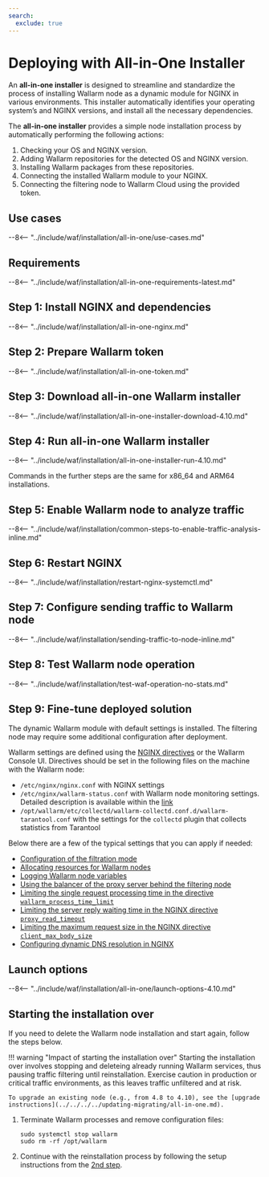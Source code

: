 ```yaml
---
search:
  exclude: true
---
```


[img-wl-console-users]:             ../../../../images/check-user-no-2fa.png
[wallarm-status-instr]:             ../../../../admin-en/configure-statistics-service.md
[memory-instr]:                     ../../../../admin-en/configuration-guides/allocate-resources-for-node.md
[waf-directives-instr]:             ../../../../admin-en/configure-parameters-en.md
[ptrav-attack-docs]:                ../../../../attacks-vulns-list.md#path-traversal
[attacks-in-ui-image]:           ../../../../images/admin-guides/test-attacks-quickstart.png
[waf-mode-instr]:                   ../../../../admin-en/configure-wallarm-mode.md
[logging-instr]:                    ../../../../admin-en/configure-logging.md
[proxy-balancer-instr]:             ../../../../admin-en/using-proxy-or-balancer-en.md
[process-time-limit-instr]:         ../../../../admin-en/configure-parameters-en.md#wallarm_process_time_limit
[configure-proxy-balancer-instr]:   ../../../../admin-en/configuration-guides/access-to-wallarm-api-via-proxy.md
[update-instr]:                     ../../../../updating-migrating/nginx-modules.md
[install-postanalytics-docs]:        ../../../../../admin-en/installation-postanalytics-en/
[dynamic-dns-resolution-nginx]:     ../../../../admin-en/configure-dynamic-dns-resolution-nginx.md
[waf-mode-recommendations]:          ../../../../about-wallarm/deployment-best-practices.md#follow-recommended-onboarding-steps
[ip-lists-docs]:                    ../../../../user-guides/ip-lists/overview.md
[versioning-policy]:                ../../../../updating-migrating/versioning-policy.md#version-list
[install-postanalytics-instr]:      ../../../../admin-en/installation-postanalytics-en.md
[waf-installation-instr-latest]:     /installation/nginx/dynamic-module/
[img-node-with-several-instances]:  ../../../../images/user-guides/nodes/wallarm-node-with-two-instances.png
[img-create-wallarm-node]:      ../../../../images/user-guides/nodes/create-cloud-node.png
[nginx-custom]:                 ../../../../faq/nginx-compatibility.md#is-wallarm-filtering-node-compatible-with-the-custom-build-of-nginx
[node-token]:                       ../../../../quickstart.md#deploy-the-wallarm-filtering-node
[api-token]:                        ../../../../user-guides/settings/api-tokens.md
[platform]:                         ../../../supported-deployment-options.md
[img-grouped-nodes]:                ../../../../images/user-guides/nodes/grouped-nodes.png
[wallarm-token-types]:              ../../../../user-guides/nodes/nodes.md#api-and-node-tokens-for-node-creation
[ip-lists-docs]:                    ../../../../user-guides/ip-lists/overview.md
[download-aio-step]:                #step-3-download-all-in-one-wallarm-installer
[enable-traffic-analysis-step]:     #step-5-enable-wallarm-node-to-analyze-traffic
[restart-nginx-step]:               #step-6-restart-nginx
[separate-postanalytics-installation-aio]:  ../../../../admin-en/installation-postanalytics-en.md
[api-spec-enforcement-docs]:        ../../../../api-specification-enforcement/overview.md

# Deploying with All-in-One Installer

An **all-in-one installer** is designed to streamline and standardize the process of installing Wallarm node as a dynamic module for NGINX in various environments. This installer automatically identifies your operating system’s and NGINX versions, and install all the necessary dependencies.

The **all-in-one installer** provides a simple node installation process by automatically performing the following actions:

1. Checking your OS and NGINX version.
1. Adding Wallarm repositories for the detected OS and NGINX version.
1. Installing Wallarm packages from these repositories.
1. Connecting the installed Wallarm module to your NGINX.
1. Connecting the filtering node to Wallarm Cloud using the provided token.

## Use cases

--8<-- "../include/waf/installation/all-in-one/use-cases.md"

## Requirements

--8<-- "../include/waf/installation/all-in-one-requirements-latest.md"

## Step 1: Install NGINX and dependencies

--8<-- "../include/waf/installation/all-in-one-nginx.md"

## Step 2: Prepare Wallarm token

--8<-- "../include/waf/installation/all-in-one-token.md"

## Step 3: Download all-in-one Wallarm installer

--8<-- "../include/waf/installation/all-in-one-installer-download-4.10.md"

## Step 4: Run all-in-one Wallarm installer

--8<-- "../include/waf/installation/all-in-one-installer-run-4.10.md"

Commands in the further steps are the same for x86_64 and ARM64 installations.

## Step 5: Enable Wallarm node to analyze traffic

--8<-- "../include/waf/installation/common-steps-to-enable-traffic-analysis-inline.md"

## Step 6: Restart NGINX

--8<-- "../include/waf/installation/restart-nginx-systemctl.md"

## Step 7: Configure sending traffic to Wallarm node

--8<-- "../include/waf/installation/sending-traffic-to-node-inline.md"

## Step 8: Test Wallarm node operation

--8<-- "../include/waf/installation/test-waf-operation-no-stats.md"

## Step 9: Fine-tune deployed solution

The dynamic Wallarm module with default settings is installed. The filtering node may require some additional configuration after deployment.

Wallarm settings are defined using the [NGINX directives](../../../../admin-en/configure-parameters-en.md) or the Wallarm Console UI. Directives should be set in the following files on the machine with the Wallarm node:

* `/etc/nginx/nginx.conf` with NGINX settings
* `/etc/nginx/wallarm-status.conf` with Wallarm node monitoring settings. Detailed description is available within the [link][wallarm-status-instr]
* `/opt/wallarm/etc/collectd/wallarm-collectd.conf.d/wallarm-tarantool.conf` with the settings for the `collectd` plugin that collects statistics from Tarantool

Below there are a few of the typical settings that you can apply if needed:

* [Configuration of the filtration mode][waf-mode-instr]
* [Allocating resources for Wallarm nodes][memory-instr]
* [Logging Wallarm node variables][logging-instr]
* [Using the balancer of the proxy server behind the filtering node][proxy-balancer-instr]
* [Limiting the single request processing time in the directive `wallarm_process_time_limit`][process-time-limit-instr]
* [Limiting the server reply waiting time in the NGINX directive `proxy_read_timeout`](https://nginx.org/en/docs/http/ngx_http_proxy_module.html#proxy_read_timeout)
* [Limiting the maximum request size in the NGINX directive `client_max_body_size`](https://nginx.org/en/docs/http/ngx_http_core_module.html#client_max_body_size)
* [Configuring dynamic DNS resolution in NGINX][dynamic-dns-resolution-nginx]

## Launch options

--8<-- "../include/waf/installation/all-in-one/launch-options-4.10.md"

## Starting the installation over

If you need to delete the Wallarm node installation and start again, follow the steps below.

!!! warning "Impact of starting the installation over"
    Starting the installation over involves stopping and deleteing already running Wallarm services, thus pausing traffic filtering until reinstallation. Exercise caution in production or critical traffic environments, as this leaves traffic unfiltered and at risk.

    To upgrade an existing node (e.g., from 4.8 to 4.10), see the [upgrade instructions](../../../../updating-migrating/all-in-one.md).

1. Terminate Wallarm processes and remove configuration files:

    ```
    sudo systemctl stop wallarm
    sudo rm -rf /opt/wallarm
    ```
1. Continue with the reinstallation process by following the setup instructions from the [2nd step](#step-2-prepare-wallarm-token).